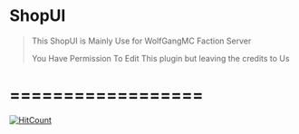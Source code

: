 # ShopUI

>This ShopUI is Mainly Use for WolfGangMC Faction Server
>
>
>You Have Permission To Edit This plugin but leaving the credits to Us
# ==================
[![HitCount](http://hits.dwyl.io/wolfkid20044/https://github.com/FutureDeveloperZ/WolfGangShopUI.svg)](http://hits.dwyl.io/wolfkid20044/https://github.com/FutureDeveloperZ/WolfGangShopUI)
